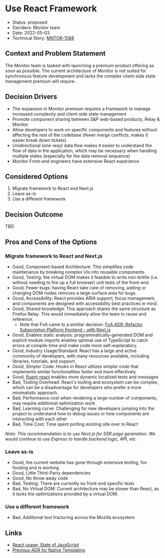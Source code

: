 # Use React Framework

* Status: proposed
* Deciders: Monitor team
* Date: 2022-05-03
* Technical Story: [MNTOR-1588](https://mozilla-hub.atlassian.net/browse/MNTOR-1588)

## Context and Problem Statement

The Monitor team is tasked with launching a premium product offering as soon as possible. The current architecture of Monitor is not suited for synchronous feature development and lacks the complex client-side state management premium will require. 


## Decision Drivers <!-- optional -->

* The expansion in Monitor premium requires a framework to manage increased complexity and client-side state management
* Promote component sharing between S&P web-based products, Relay & Monitor
* Allow developers to work on specific components and features without affecting the rest of the codebase (fewer merge conflicts, makes it easier break down tickets)
* Unidirectional (one-way) data flow makes it easier to understand the flow of data in the application, which may be necessary when handling multiple states (especially for the data removal sequence)
* Monitor Front-end engineers have extensive React experience

## Considered Options

1. Migrate framework to React and Next.js
1. Leave as-is 
1. Use a different framework

## Decision Outcome

TBD

## Pros and Cons of the Options <!-- optional -->

### Migrate framework to React and Next.js

* Good, Component-based Architecture: This simplifies code maintenance by breaking complex UIs into reusable components.
* Good, Testing: the virtual DOM makes it feasible to write non-brittle (i.e. without needing to fire up a full browser) unit tests of the front-end
* Good, Fewer bugs: having React take care of removing, adding or changing DOM nodes removes a large surface area for bugs.
* Good, Accessibility: React provides ARIA support, focus management, and components are designed with accessibility best practices in mind.
* Good, Shared knowledge: This approach shares the same structure as Firefox Relay. This would immediately allow the team to reuse and reference.
	* Note that FxA came to a similiar decision: [FxA ADR: Refactor Subscription Platform frontend - with Next.js](https://github.com/mozilla/fxa/blob/main/docs/adr/0035-refactor-payments-frontend-with-nextjs.md) 
* Good, Enables static analysis: programmatically-generated DOM and explicit module imports enables optimal use of TypeScript to catch errors at compile-time and make code more self-explanatory.
* Good, Industry Usage/Standard: React has a large and active community of developers, with many resources available, including libraries, tutorials, and support.
* Good, Simpler Code: Hooks in React utilizes simpler code that implements similar functionalities faster and more effectively
* Good, [fluent-react](https://github.com/projectfluent/fluent.js/tree/main/fluent-react) enables more dynamic localized texts and messages
* Bad, Tooling Overhead: React's tooling and ecosystem can be complex, which can be a disadvantage for developers who prefer a more minimalistic approach.
* Bad, Performance cost when rendering a large number of components, may require additional optimization work
* Bad, Learning curve: Challenging for new developers jumping into the project to understand how to debug issues or how components are interacting with each other
* Bad, Time Cost: Time spent porting existing site over to React

*Note: This recommendation is to use Next.js for SSR page generation. We would continue to use Express to handle backend logic, API, etc.*


### Leave as-is

* Good, the current website has gone through extensive testing, fox fooding and is working
* Good, Little Third-Party dependencies
* Good, No throw away code
* Bad, Testing: There are currently no front-end specific tests
* Bad, No Virtual DOM: Current architecture may be slower than React, as it lacks the optimizations provided by a virtual DOM.

### Use a different framework

* Bad, Additional tool fracturing across the Mozilla ecosystem

## Links <!-- optional -->

* [React usage, State of JavaScript](https://2022.stateofjs.com/en-US/libraries/front-end-frameworks/)
* [Previous ADR for Native Templating](https://github.com/mozilla/blurts-server/blob/main/docs/adr/0001-native-templating.md)